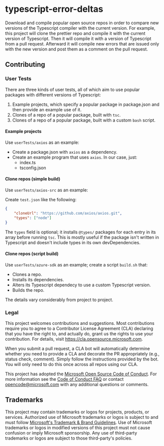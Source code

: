 # typescript-error-deltas

Download and compile popular open source repos in order to compare new versions of the Typescript compiler with the current version.
For example, this project will clone the prettier repo and compile it with the current version of Typescript.
Then it will compile it with a version of Typescript from a pull request.
Afterward it will compile new errors that are issued only with the new version and post them as a comment on the pull request.

## Contributing

### User Tests

There are three kinds of user tests, all of which aim to use popular packages with different versions of Typescript:

1. Example projects, which specify a popular package in package.json and then provide an example use of it.
2. Clones of a repo of a popular package, built with `tsc`.
3. Clones of a repo of a popular package, built with a custom `bash` script.

#### Example projects

Use `userTests/axios` as an example:

- Create a package.json with `axios` as a dependency.
- Create an example program that uses `axios`. In our case, just:
  - index.ts
  - tsconfig.json

#### Clone repos (simple build)

Use `userTests/axios-src` as an example:

Create `test.json` like the following:

``` json
{
    "cloneUrl": "https://github.com/axios/axios.git",
    "types": ["node"]
}
```

The `types` field is optional; it installs `@types/` packages for each entry in its array before running `tsc`.
This is mostly useful if the package isn't written in Typescript and doesn't include types in its own devDependencies.

#### Clone repos (script build)

Use `userTests/azure-sdk` as an example; create a script `build.sh` that:

- Clones a repo.
- Installs its dependencies.
- Alters its Typescript dependecy to use a custom Typescript version.
- Builds the repo.

The details vary considerably from project to project.

### Legal

This project welcomes contributions and suggestions.  Most contributions require you to agree to a
Contributor License Agreement (CLA) declaring that you have the right to, and actually do, grant us
the rights to use your contribution. For details, visit https://cla.opensource.microsoft.com.

When you submit a pull request, a CLA bot will automatically determine whether you need to provide
a CLA and decorate the PR appropriately (e.g., status check, comment). Simply follow the instructions
provided by the bot. You will only need to do this once across all repos using our CLA.

This project has adopted the [Microsoft Open Source Code of Conduct](https://opensource.microsoft.com/codeofconduct/).
For more information see the [Code of Conduct FAQ](https://opensource.microsoft.com/codeofconduct/faq/) or
contact [opencode@microsoft.com](mailto:opencode@microsoft.com) with any additional questions or comments.

## Trademarks

This project may contain trademarks or logos for projects, products, or services. Authorized use of Microsoft
trademarks or logos is subject to and must follow
[Microsoft's Trademark & Brand Guidelines](https://www.microsoft.com/en-us/legal/intellectualproperty/trademarks/usage/general).
Use of Microsoft trademarks or logos in modified versions of this project must not cause confusion or imply Microsoft sponsorship.
Any use of third-party trademarks or logos are subject to those third-party's policies.
